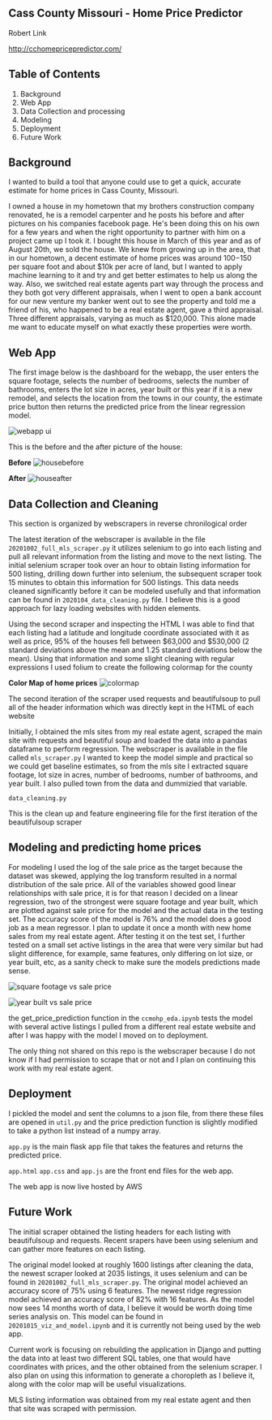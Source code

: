 ## Cass County Missouri - Home Price Predictor

Robert Link

http://cchomepricepredictor.com/

## Table of Contents
1. Background
2. Web App
3. Data Collection and processing
4. Modeling
5. Deployment
6. Future Work

## Background

I wanted to build a tool that anyone could use to get a quick, accurate estimate for home prices in Cass County, Missouri.

I owned a house in my hometown that my brothers construction company renovated, he is a remodel carpenter and he posts his before and after pictures on his companies facebook page. He's been doing this on his own for a few years and when the right opportunity to partner with him on a project came up I took it. I bought this house in March of this year and as of August 20th, we sold the house. We knew from growing up in the area, that in our hometown, a decent estimate of home prices was around $100-$150 per square foot and about $10k per acre of land, but I wanted to apply machine learning to it and try and get better estimates to help us along the way. Also, we switched real estate agents part way through the process and they both got very different appraisals, when I went to open a bank account for our new venture my banker went out to see the property and told me a friend of his, who happened to be a real estate agent, gave a third appraisal. Three different appraisals, varying as much as $120,000. This alone made me want to educate myself on what exactly these properties were worth.  

## Web App

The first image below is the dashboard for the webapp, the user enters the square footage, selects the number of bedrooms, selects the number of bathrooms, enters the lot size in acres, year built or this year if it is a new remodel, and selects the location from the towns in our county, the estimate price button then returns the predicted price from the linear regression model.


![webapp ui](https://github.com/rwlink3z8/home_price_predictor/blob/master/img/webapp.png)


This is the before and the after picture of the house:

**Before**
![housebefore](https://github.com/rwlink3z8/home_price_predictor/blob/master/img/housebefore.jpeg)

**After**
![houseafter](https://github.com/rwlink3z8/home_price_predictor/blob/master/img/house_after.jpg)

## Data Collection and Cleaning

This section is organized by webscrapers in reverse chronilogical order

The latest iteration of the webscraper is available in the file `20201002_full_mls_scraper.py` it utilizes selenium to go into each listing and pull all relevant information from the listing and move to the next listing. The initial selenium scraper took over an hour to obtain listing information for 500 listing, drilling down further into selenium, the subsequent scraper took 15 minutes to obtain this information for 500 listings. This data needs cleaned significantly before it can be modeled usefully and that information can be found in `2020104_data_cleaning.py` file. I believe this is a good approach for lazy loading websites with hidden elements.

Using the second scraper and inspecting the HTML I was able to find that each listing had a latitude and longitude coordinate associated with it as well as price, 95% of the houses fell between $63,000 and $530,000 (2 standard deviations above the mean and 1.25 standard deviations below the mean). Using that information and some slight cleaning with regular expressions I used folium to create the following colormap for the county

**Color Map of home prices**
![colormap](https://github.com/rwlink3z8/home_price_predictor/blob/master/img/cc_colormap.png)

The second iteration of the scraper used requests and beautifulsoup to pull all of the header information which was directly kept in the HTML of each website

Initially, I obtained the mls sites from my real estate agent, scraped the main site with requests and beautiful soup and loaded the data into a pandas dataframe to perform regression. The webscraper is available in the file called `mls_scraper.py`
I wanted to keep the model simple and practical so we could get baseline estimates, so from the mls site I extracted square footage, lot size in acres, number of bedrooms, number of bathrooms, and year built. I also pulled town from the data and dummizied that variable.

`data_cleaning.py`

This is the clean up and feature engineering file for the first iteration of the beautifulsoup scraper

## Modeling and predicting home prices

For modeling I used the log of the sale price as the target because the dataset was skewed, applying the log transform resulted in a normal distribution of the sale price. All of the variables showed good linear relationships with sale price, it is for that reason I decided on a linear regression, two of the strongest were square footage and year built, which are plotted against sale price for the model and the actual data in the testing set. The accuracy score of the model is 76% and the model does a good job as a mean regressor. I plan to update it once a month with new home sales from my real estate agent. After testing it on the test set, I further tested on a small set active listings in the area that were very similar but had slight difference, for example, same features, only differing on lot size, or year built, etc, as a sanity check to make sure the models predictions made sense. 

![square footage vs sale price](https://github.com/rwlink3z8/home_price_predictor/blob/master/img/plt1.png)

![year built vs sale price](https://github.com/rwlink3z8/home_price_predictor/blob/master/img/plt2.png)

the get_price_prediction function in the `ccmohp_eda.ipynb` tests the model with several active listings I pulled from a different real estate website and after I was happy with the model I moved on to deployment.

The only thing not shared on this repo is the webscraper because I do not know if I had permission to scrape that or not and I plan on continuing this work with my real estate agent. 


## Deployment

I pickled the model and sent the columns to a json file, from there these files are opened in `util.py` and the price prediction function is slightly modified to take a python list instead of a numpy array.

`app.py` is the main flask app file that takes the features and returns the predicted price.

`app.html` `app.css` and `app.js` are the front end files for the web app.

The web app is now live hosted by AWS

## Future Work

The initial scraper obtained the listing headers for each listing with beautifulsoup and requests. Recent srapers have been using selenium and can gather more features on each listing.

The original model looked at roughly 1600 listings after cleaning the data, the newest scraper looked at 2035 listings, it uses selenium and can be found in `20201002_full_mls_scraper.py`. The original model achieved an accuracy score of 75% using 6 features. The newest ridge regression model achieved an accuracy score of 82% with 16 features. As the model now sees 14 months worth of data, I believe it would be worth doing time series analysis on. This model can be found in `20201015_viz_and_model.ipynb` and it is currently not being used by the web app.

Current work is focusing on rebuilding the application in Django and putting the data into at least two different SQL tables, one that would have coordinates with prices, and the other obtained from the selenium scraper. I also plan on using this information to generate a choropleth as I believe it, along with the color map will be useful visualizations.

MLS listing information was obtained from my real estate agent and then that site was scraped with permission.


